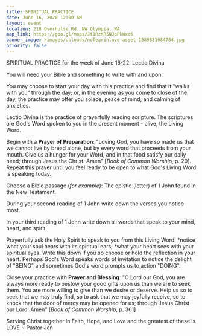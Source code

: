 ```yaml
---
title: SPIRITUAL PRACTICE
date: June 16, 2020 12:00 AM
layout: event
location: 218 Overhulse Rd. NW Olympia, WA
map_link: https://goo.gl/maps/Jt1RzKR5NJoPkWxc6
banner_image: /images/uploads/nofearinlove-asset-1589831084784.jpg
priority: false
---
```

SPIRITUAL PRACTICE for the week of June 16-22: Lectio Divina

You will need your Bible and something to write with and upon.

You may choose to start your day with this practice and find that it "walks with you" through the day; or, in the evening as you come to close of the day, the practice may offer you solace, peace of mind, and calming of anxieties.

Lectio Divina is the practice of prayerfully reading scripture. The scriptures are God's Word spoken to you in the present moment - alive, the Living Word.

Begin with a **Prayer of Preparation**: "Loving God, you have so made us that we cannot live by bread alone, but by every word that proceeds from your mouth. Give us a hunger for your Word, and in that food satisfy our daily need; through Jesus the Christ. Amen" [*Book of Common Worship*, p. 20]. Repeat this prayer until you feel ready to be open to what God's Living Word is speaking today.

Choose a Bible passage (*for example*): The epistle (letter) of 1 John found in the New Testament.

During your second reading of 1 John write down the verses you notice most.

In your third reading of 1 John write down all words that speak to your mind, heart, and spirit.

Prayerfully ask the Holy Spirit to speak to you from this Living Word: \*notice what your soul hears with its spiritual ears; \*what your heart sees with your spiritual eyes. Write this down if you so choose or hold the reflection in your heart. Perhaps God's Word speaks words of invitation to notice the delight of "BEING" and sometimes God's word prompts us to action "DOING".

Close your practice with **Prayer and Blessing**: "O Lord our God, you are always more ready to bestow your good gifts upon us than we are to seek them. You are more willing to give than we desire or deserve. Help us so to seek that we may truly find, so to ask that we may joyfully receive, so to knock that the door of mercy may be opened for us; through Jesus Christ our Lord. Amen" [*Book of Common Worship*, p. 361]

Serving Christ together in Faith, Hope, and Love and the greatest of these is LOVE ~ Pastor Jen